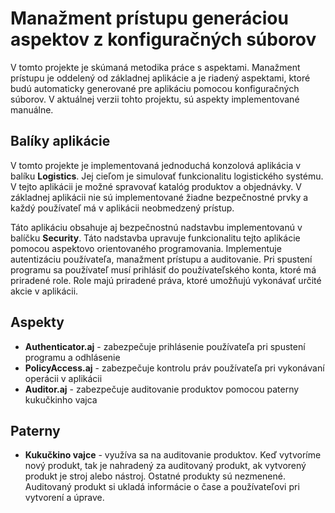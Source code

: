 # Manažment prístupu generáciou aspektov z konfiguračných súborov

V tomto projekte je skúmaná metodika práce s aspektami. Manažment prístupu je oddelený od základnej aplikácie a je riadený aspektami, ktoré budú automaticky generované pre aplikáciu pomocou konfiguračných súborov. V aktuálnej verzii tohto projektu, sú aspekty implementované manuálne.

## Balíky aplikácie

V tomto projekte je implementovaná jednoduchá konzolová aplikácia v balíku **Logistics**. Jej cieľom je simulovať funkcionalitu logistického systému. V tejto aplikácii je možné spravovať katalóg produktov a objednávky. V základnej aplikácii nie sú implementované žiadne bezpečnostné prvky a každý používateľ má v aplikácii neobmedzený prístup.

Táto aplikáciu obsahuje aj bezpečnostnú nadstavbu implementovanú v balíčku **Security**. Táto nadstavba upravuje funkcionalitu tejto aplikácie pomocou aspektovo orientovaného programovania. Implementuje autentizáciu používateľa, manažment prístupu a auditovanie. Pri spustení programu sa používateľ musí prihlásiť do používateľského konta, ktoré má priradené role. Role majú priradené práva, ktoré umožňujú vykonávať určité akcie v aplikácii. 

## Aspekty

- **Authenticator.aj** - zabezpečuje prihlásenie používateľa pri spustení programu a odhlásenie
- **PolicyAccess.aj** - zabezpečuje kontrolu práv používateľa pri vykonávaní operácii v aplikácii
- **Auditor.aj** - zabezpečuje auditovanie produktov pomocou paterny kukučkinho vajca

## Paterny

- **Kukučkino vajce** - využíva sa na auditovanie produktov. Keď vytvoríme nový produkt, tak je nahradený za auditovaný produkt, ak vytvorený produkt je stroj alebo nástroj. Ostatné produkty sú nezmenené. Auditovaný produkt si ukladá informácie o čase a používateľovi pri vytvorení a úprave. 